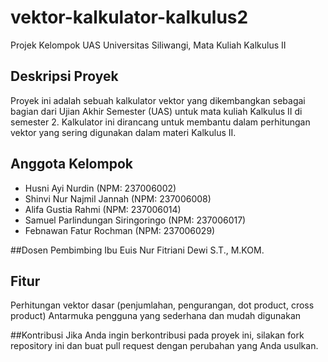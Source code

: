 # vektor-kalkulator-kalkulus2
Projek Kelompok UAS Universitas Siliwangi, Mata Kuliah Kalkulus II

## Deskripsi Proyek
Proyek ini adalah sebuah kalkulator vektor yang dikembangkan sebagai bagian dari Ujian Akhir Semester (UAS) untuk mata kuliah Kalkulus II di semester 2. Kalkulator ini dirancang untuk membantu dalam perhitungan vektor yang sering digunakan dalam materi Kalkulus II.

## Anggota Kelompok
- Husni Ayi Nurdin (NPM: 237006002)
- Shinvi Nur Najmil Jannah (NPM: 237006008)
- Alifa Gustia Rahmi (NPM: 237006014)
- Samuel Parlindungan Siringoringo (NPM: 237006017)
- Febnawan Fatur Rochman (NPM: 237006029)
  
##Dosen Pembimbing
Ibu Euis Nur Fitriani Dewi S.T., M.KOM.

## Fitur
Perhitungan vektor dasar (penjumlahan, pengurangan, dot product, cross product)
Antarmuka pengguna yang sederhana dan mudah digunakan

##Kontribusi
Jika Anda ingin berkontribusi pada proyek ini, silakan fork repository ini dan buat pull request dengan perubahan yang Anda usulkan.
